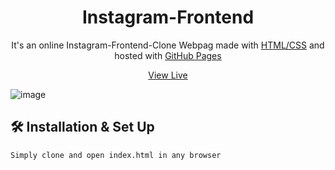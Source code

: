 <h1 align="center">
  Instagram-Frontend
</h1>
<p align="center">
  It's an online Instagram-Frontend-Clone Webpag made with <a href="https://www.geeksforgeeks.org/web-technology/html-css/" target="_blank">HTML/CSS</a> and hosted with <a href="https://www.github.com/" target="_blank">GitHub Pages</a>
</p>
<p align="center">
  <a href="https://asim1909.github.io/Instagram-Frontend/" target="_blank">View Live</a>
</p>

![image](https://user-images.githubusercontent.com/118390636/215351562-801ae28e-c2e1-4129-a5ba-a9b82e477787.png)


## 🛠 Installation & Set Up

```
Simply clone and open index.html in any browser
```
